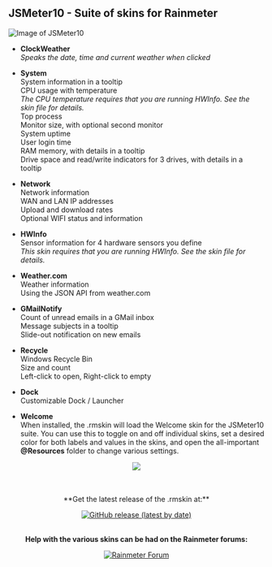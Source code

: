 ## JSMeter10 - Suite of skins for Rainmeter

![Image of  JSMeter10](https://github.com/jsmorley/JSMeter10/blob/main/Welcome/JSMeter10.jpg)

* **ClockWeather**<br/>
*Speaks the date, time and current weather when clicked*

* **System**<br/>
System information in a tooltip<br/>
CPU usage with temperature<br/>
*The CPU temperature requires that you are running HWInfo. See the skin file for details.*<br/>
Top process<br/>
Monitor size, with optional second monitor<br/>
System uptime<br/>
User login time<br/>
RAM memory, with details in a tooltip<br/>
Drive space and read/write indicators for 3 drives, with details in a tooltip

* **Network**<br/>
Network information<br/>
WAN and LAN IP addresses<br/>
Upload and download rates<br/>
Optional WIFI status and information

* **HWInfo**<br/>
Sensor information for 4 hardware sensors you define<br/>
*This skin requires that you are running HWInfo. See the skin file for details.*<br/>

* **Weather.com**<br/>
Weather information<br/>
Using the JSON API from weather.com

* **GMailNotify**<br/>
Count of unread emails in a GMail inbox<br/>
Message subjects in a tooltip<br/>
Slide-out notification on new emails

* **Recycle**<br/>
Windows Recycle Bin<br/>
Size and count<br/>
Left-click to open, Right-click to empty

* **Dock**<br/>
Customizable Dock / Launcher

* **Welcome**<br/>
When installed, the .rmskin will load the Welcome skin for the JSMeter10 suite. You can use this to toggle on and off individual skins, set a desired color for both labels and values in the skins, and open the all-important **@Resources** folder to change various settings.

<p align="center">
  <img src="https://github.com/jsmorley/JSMeter10/blob/main/Welcome/WelcomeImage.jpg" />
</p>

<div style="text-align:center;">
<br/><br/>**Get the latest release of the .rmskin at:**

[![GitHub release (latest by date)](https://img.shields.io/github/downloads/jsmorley/JSMeter10/latest/total?label=download%20.rmskin&style=for-the-badge)](https://github.com/jsmorley/JSMeter10/releases)

<br/>**Help with the various skins can be had on the Rainmeter forums:**

[![Rainmeter Forum](https://img.shields.io/static/v1?label=Rainmeter%20Forum&message=JSMeter10&colorA=f0f0f0&colorB=2a6e9b&style=for-the-badge&logo=data%3Aimage%2Fpng%3Bbase64%2CiVBORw0KGgoAAAANSUhEUgAAAAsAAAAQCAYAAADAvYV%2BAAAABHNCSVQICAgIfAhkiAAAAAlwSFlzAAAESwAABEsBbzH2CgAAABl0RVh0U29mdHdhcmUAd3d3Lmlua3NjYXBlLm9yZ5vuPBoAAAH6SURBVCiRhdJPSJNhHAfw7%2FO8z%2Fu8%2F3w3bW05WVlr4XRzyw0iFRfF7FIepD8UQn9Mq8MWBnXpsPDapVuhyyKKqE4lHSoKqUPUwYQkgkqtiBAcCTU22db7dLFyueh3%2FPHh%2B%2BUHP6DCNCTS6yrt6d8LX%2FKyU2HSS39iqPm%2F2KXLF7aHvKajSr8BCPJPHDwx3GbT1c4z3TGpub62PnLq6qHKeM9tydS0a6ldW%2ByUEJze2W5yKp3bOHClehmOrM72tW7wOJs8TgCAw9Swvz1oU7g0WIajR4dkzthgfzxqLq3d1xbkFDgQOn7R9RtbVXJfrHGt7q4us1Bkhp6OsG7YjdQiFoQzluqPR8rlr1M2N3EI9PiS123Un0zH%2FHUOvlLnKH5%2BCuvbp2XpnWGfrEuFvUzjfNvWgLcm%2FyyFwtQdAAR8fRfUyACo4YY1%2FxaxBo8x9npmB5MAVZYoIbK2mCVQmBpFYfoeqOEGkRSwlhGACJXmiqWHD169n1eCvSDc9qdfWLCyX6C2JPB4ciaXzRdGpbkXdz%2Fooee77XaXK9RxmArLAmEq2KootNazmMh7xcjY%2BGwmI44QAAicvLTC5PxReE2tt3tTo72uxkTmew73J95ln7z5OJcrleKT53unlzyKIIFEusthMw5aQtRTgtmv2YVbysKPm%2BPDx4oA8BMJrI6FKL9sKAAAAABJRU5ErkJggg%3D%3D)](https://forum.rainmeter.net/viewtopic.php?f=27&t=36457#p185912)
</div>
